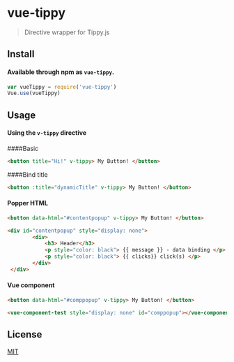 # vue-tippy

> Directive wrapper for Tippy.js

## Install

#### Available through npm as `vue-tippy`.

  ``` js
  var vueTippy = require('vue-tippy')
  Vue.use(vueTippy)
  ```

## Usage

#### Using the `v-tippy` directive

####Basic
```html
<button title="Hi!" v-tippy> My Button! </button>
```
####Bind title
```html
<button :title="dynamicTitle" v-tippy> My Button! </button>
```

#### Popper HTML
```html
<button data-html="#contentpopup" v-tippy> My Button! </button>
```
```html
<div id="contentpopup" style="display: none">
        <div>
            <h3> Header</h3>
            <p style="color: black"> {{ message }} - data binding </p>
            <p style="color: black"> {{ clicks}} click(s) </p>
        </div>
 </div>
```

#### Vue component
```html
<button data-html="#comppopup" v-tippy> My Button! </button>
```
```html
<vue-component-test style="display: none" id="comppopup"></vue-component-test>
```
## License

[MIT](http://opensource.org/licenses/MIT)